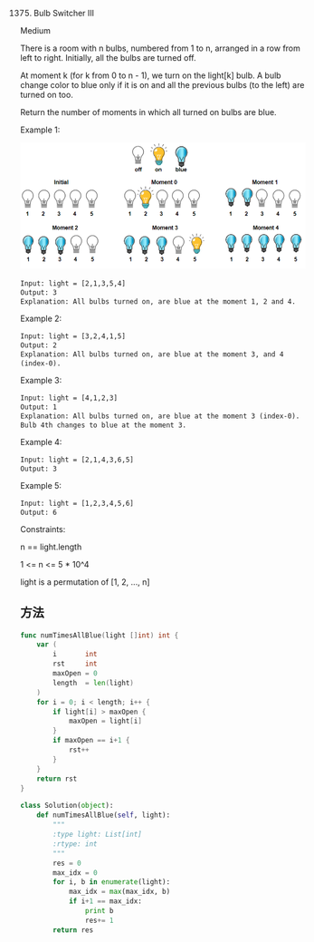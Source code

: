 1375. Bulb Switcher III


Medium


There is a room with n bulbs, numbered from 1 to n, arranged in a row from left to right. Initially, all the bulbs are turned off.

At moment k (for k from 0 to n - 1), we turn on the light[k] bulb. A bulb change color to blue only if it is on and all the previous bulbs (to the left) are turned on too.

Return the number of moments in which all turned on bulbs are blue.

 

Example 1:

![1375](1375.png)

```
Input: light = [2,1,3,5,4]
Output: 3
Explanation: All bulbs turned on, are blue at the moment 1, 2 and 4.
```

Example 2:

```
Input: light = [3,2,4,1,5]
Output: 2
Explanation: All bulbs turned on, are blue at the moment 3, and 4 (index-0).
```

Example 3:

```
Input: light = [4,1,2,3]
Output: 1
Explanation: All bulbs turned on, are blue at the moment 3 (index-0).
Bulb 4th changes to blue at the moment 3.
```

Example 4:

```
Input: light = [2,1,4,3,6,5]
Output: 3
```

Example 5:

```
Input: light = [1,2,3,4,5,6]
Output: 6
```
 

Constraints:

n == light.length

1 <= n <= 5 * 10^4

light is a permutation of  [1, 2, ..., n]

## 方法

```go
func numTimesAllBlue(light []int) int {
    var (
        i       int
        rst     int
        maxOpen = 0
        length  = len(light)
    )
    for i = 0; i < length; i++ {
        if light[i] > maxOpen {
            maxOpen = light[i]
        }
        if maxOpen == i+1 {
            rst++
        }
    }
    return rst
}
```




```python
class Solution(object):
    def numTimesAllBlue(self, light):
        """
        :type light: List[int]
        :rtype: int
        """
        res = 0
        max_idx = 0
        for i, b in enumerate(light):
            max_idx = max(max_idx, b)
            if i+1 == max_idx:
                print b
                res+= 1
        return res
```